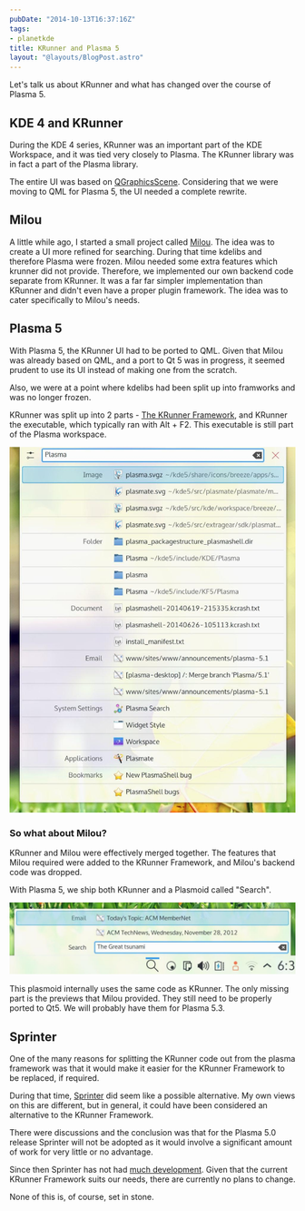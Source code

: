 ```yaml
---
pubDate: "2014-10-13T16:37:16Z"
tags:
- planetkde
title: KRunner and Plasma 5
layout: "@layouts/BlogPost.astro"
---
```


Let's talk us about KRunner and what has changed over the course of Plasma 5.

## KDE 4 and KRunner

During the KDE 4 series, KRunner was an important part of the KDE Workspace, and it was tied very closely to Plasma. The KRunner library was in fact a part of the Plasma library.

The entire UI was based on [QGraphicsScene](http://qt-project.org/doc/qt-4.8/qgraphicsscene.html). Considering that we were moving to QML for Plasma 5, the UI needed a complete rewrite.

## Milou

A little while ago, I started a small project called [Milou](http://vhanda.in/blog/2014/03/introducing-milou/). The idea was to create a UI more refined for searching. During that time kdelibs and therefore Plasma were frozen. Milou needed some extra features which krunner did not provide. Therefore, we implemented our own backend code separate from KRunner. It was a far far simpler implementation than KRunner and didn't even have a proper plugin framework. The idea was to cater specifically to Milou's needs.

## Plasma 5

With Plasma 5, the KRunner UI had to be ported to QML. Given that Milou was already based on QML, and a port to Qt 5 was in progress, it seemed prudent to use its UI instead of making one from the scratch.

Also, we were at a point where kdelibs had been split up into framworks and was no longer frozen.

KRunner was split up into 2 parts - [The KRunner Framework](http://inqlude.org/libraries/krunner.html), and KRunner the executable, which typically ran with Alt + F2. This executable is still part of the Plasma workspace.

![](/blog/images/2014/10/13/plasma_krunner.jpg)

### So what about Milou?

KRunner and Milou were effectively merged together. The features that Milou required were added to the KRunner Framework, and Milou's backend code was dropped.

With Plasma 5, we ship both KRunner and a Plasmoid called "Search".

![](/blog/images/2014/10/13/plasma_milou.jpg)

This plasmoid internally uses the same code as KRunner. The only missing part is the previews that Milou provided. They still need to be properly ported to Qt5. We will probably have them for Plasma 5.3.

## Sprinter

One of the many reasons for splitting the KRunner code out from the plasma framework was that it would make it easier for the KRunner Framework to be replaced, if required.

During that time, [Sprinter](https://projects.kde.org/projects/playground/libs/sprinter) did seem like a possible alternative. My own views on this are different, but in general, it could have been considered an alternative to the KRunner Framework.

There were discussions and the conclusion was that for the Plasma 5.0 release Sprinter will not be adopted as it would involve a significant amount of work for very little or no advantage.

Since then Sprinter has not had [much development](https://projects.kde.org/projects/playground/libs/sprinter/repository). Given that the current KRunner Framework suits our needs, there are currently no plans to change.

None of this is, of course, set in stone.
